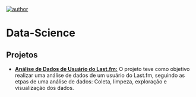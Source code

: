 [![author](https://img.shields.io/badge/author-souzaitor-red)](www.linkedin.com/in/itorsouza)

# Data-Science

## Projetos

* **[Análise de Dados de Usuário do Last.fm:](https://github.com/souzaitor/Data-Science/tree/main/LastFM)**
O projeto teve como objetivo realizar uma análise de dados de um usuário do Last.fm, seguindo as etpas de uma análise de dados:  Coleta, limpeza, exploração e visualização dos dados. 
